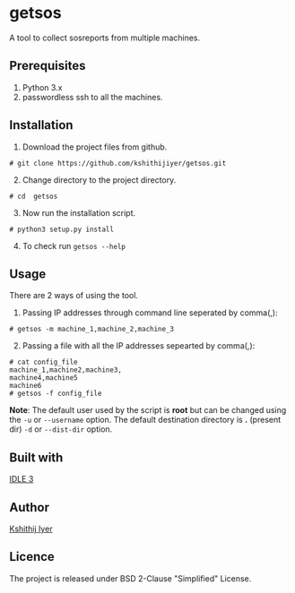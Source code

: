 # getsos
A tool to collect sosreports from multiple machines.

## Prerequisites
1. Python 3.x
2. passwordless ssh to all the machines.

## Installation
1. Download the project files from github.
```
# git clone https://github.com/kshithijiyer/getsos.git
```
2. Change directory to the project directory. 
```
# cd  getsos
```
3. Now run the installation script.
```
# python3 setup.py install
```
4. To check run ``` getsos --help ```

## Usage
There are 2 ways of using the tool. 
1. Passing IP addresses through command line seperated by comma(,):
```
# getsos -m machine_1,machine_2,machine_3 
```
2. Passing a file with all the IP addresses sepearted by comma(,):
```
# cat config_file
machine_1,machine2,machine3,
machine4,machine5
machine6
# getsos -f config_file
```
**Note**: 
The default user used by the script is __root__ but can be changed using the ```-u``` or ```--username``` option. 
The default destination directory is __.__ (present dir) ```-d``` or ```--dist-dir``` option.

## Built with 
[IDLE 3](https://www.python.org/downloads/)

## Author
[Kshithij Iyer](https://www.linkedin.com/in/kshithij-iyer/)

## Licence 
The project is released under BSD 2-Clause "Simplified" License.
